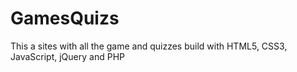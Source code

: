 # GamesQuizs
This a sites with all the game and quizzes build with HTML5, CSS3, JavaScript, jQuery and PHP 
